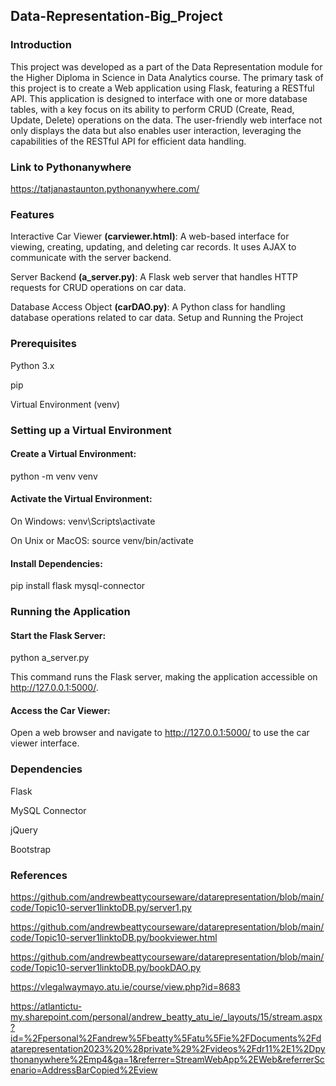## Data-Representation-Big_Project


### Introduction

This project was developed as a part of the Data Representation module for the Higher Diploma in Science in Data Analytics course. The primary task of this project is to create a Web application using Flask, featuring a RESTful API. This application is designed to interface with one or more database tables, with a key focus on its ability to perform CRUD (Create, Read, Update, Delete) operations on the data. The user-friendly web interface not only displays the data but also enables user interaction, leveraging the capabilities of the RESTful API for efficient data handling.

### Link to Pythonanywhere

https://tatjanastaunton.pythonanywhere.com/


### Features

Interactive Car Viewer **(carviewer.html)**: A web-based interface for viewing, creating, updating, and deleting car records. It uses AJAX to communicate with the server backend.

Server Backend **(a_server.py)**: A Flask web server that handles HTTP requests for CRUD operations on car data.

Database Access Object **(carDAO.py)**: A Python class for handling database operations related to car data.
Setup and Running the Project


### Prerequisites

Python 3.x

pip

Virtual Environment (venv)

### Setting up a Virtual Environment

#### Create a Virtual Environment:

python -m venv venv

#### Activate the Virtual Environment: 

On Windows: venv\Scripts\activate

On Unix or MacOS: source venv/bin/activate

#### Install Dependencies:

pip install flask mysql-connector

### Running the Application

#### Start the Flask Server:

python a_server.py

This command runs the Flask server, making the application accessible on http://127.0.0.1:5000/.

#### Access the Car Viewer:
Open a web browser and navigate to http://127.0.0.1:5000/ to use the car viewer interface.

### Dependencies

Flask

MySQL Connector

jQuery

Bootstrap

### References

https://github.com/andrewbeattycourseware/datarepresentation/blob/main/code/Topic10-server1linktoDB.py/server1.py

https://github.com/andrewbeattycourseware/datarepresentation/blob/main/code/Topic10-server1linktoDB.py/bookviewer.html

https://github.com/andrewbeattycourseware/datarepresentation/blob/main/code/Topic10-server1linktoDB.py/bookDAO.py

https://vlegalwaymayo.atu.ie/course/view.php?id=8683

https://atlantictu-my.sharepoint.com/personal/andrew_beatty_atu_ie/_layouts/15/stream.aspx?id=%2Fpersonal%2Fandrew%5Fbeatty%5Fatu%5Fie%2FDocuments%2Fdatarepresentation2023%20%28private%29%2Fvideos%2Fdr11%2E1%2Dpythonanywhere%2Emp4&ga=1&referrer=StreamWebApp%2EWeb&referrerScenario=AddressBarCopied%2Eview
